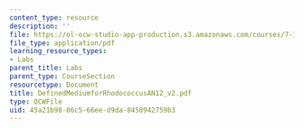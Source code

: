 ```yaml
---
content_type: resource
description: ''
file: https://ol-ocw-studio-app-production.s3.amazonaws.com/courses/7-13-experimental-microbial-genetics-fall-2003/45a21b9886c566eed9da8450942759b3_DefinedMediumforRhodococcusAN12_v2.pdf
file_type: application/pdf
learning_resource_types:
- Labs
parent_title: Labs
parent_type: CourseSection
resourcetype: Document
title: DefinedMediumforRhodococcusAN12_v2.pdf
type: OCWFile
uid: 45a21b98-86c5-66ee-d9da-8450942759b3
---
```

